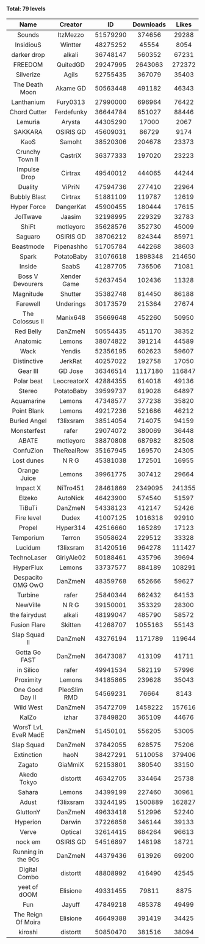 #### Total: 79 levels

| Name | Creator | ID | Downloads | Likes |
|:---:|:---:|:---:|:---:|:---:|
| Sounds | ItzMezzo | 51579290 | 374656 | 29288
| InsidiouS | Wintter | 48275252 | 45554 | 8054
| darker drop | alkali | 36748147 | 560352 | 67231
| FREEDOM | QuitedGD | 29247995 | 2643063 | 272372
| Silverize | Agils | 52755435 | 367079 | 35403
| The Death Moon | Akame GD | 50563448 | 491182 | 46343
| Lanthanium | Fury0313 | 27990000 | 696964 | 76422
| Chord Cutter | Ferdefunky | 36644784 | 851027 | 88446
| Lemuria | Arysta | 44305290 | 17000 | 2067
| SAKKARA | OSIRIS GD | 45609031 | 86729 | 9174
| KaoS | Samoht | 38520306 | 204678 | 23373
| Crunchy Town II | CastriX | 36377333 | 197020 | 23223
| Impulse Drop  | Cirtrax | 49540012 | 444065 | 44244
| Duality | ViPriN | 47594736 | 277410 | 22964
| Bubbly Blast | Cirtrax | 51881109 | 119787 | 12619
| Hyper Force | DangerKat | 45900455 | 180444 | 17615
| JolTwave | Jaasim | 32198995 | 229329 | 32783
| ShiFt | motleyorc | 35628576 | 352730 | 45009
| Saguaro | OSIRIS GD | 38706212 | 824344 | 85971
| Beastmode | Pipenashho | 51705784 | 442268 | 38603
| Spark | PotatoBaby | 31076618 | 1898348 | 214650
| Inside | SaabS | 41287705 | 736506 | 71081
| Boss V Devourers | Xender Game | 52637454 | 102436 | 11328
| Magnitude | Shutter | 35382748 | 814450 | 86188
| Farewell | Underings | 30173579 | 215364 | 27674
| The Colossus II | Manix648 | 35669648 | 452260 | 50950
| Red Belly | DanZmeN | 50554435 | 451170 | 38352
| Anatomic | Lemons | 38074822 | 391214 | 44589
| Wack | Yendis | 52356195 | 602623 | 59607
| Distinctive | JerkRat | 40257022 | 192758 | 17050
| Gear III | GD Jose | 36346514 | 1117180 | 116847
| Polar beat | LeocreatorX | 42884355 | 614018 | 49136
| Stereo | PotatoBaby | 39599737 | 819028 | 64897
| Aquamarine | Lemons | 47348577 | 377238 | 35820
| Point Blank | Lemons | 49217236 | 521686 | 46212
| Buried Angel | f3lixsram | 38514054 | 714075 | 94159
| Monsterfest | rafer | 29074072 | 380069 | 36448
| ABATE | motleyorc | 38870808 | 687982 | 82508
| ConfuZion | TheRealRow | 35167945 | 169570 | 24305
| Lost dunes | N R G | 45381038 | 172501 | 16955
| Orange Juice | Lemons | 39961775 | 307412 | 29664
| Impact X | NiTro451 | 28461869 | 2349095 | 241355
| Elzeko | AutoNick | 46423900 | 574540 | 51597
| TiBuTi | DanZmeN | 54338123 | 412147 | 52426
| Fire level | Dudex | 41007125 | 1016318 | 92910
| Propel | Hyper314 | 42516660 | 165289 | 17123
| Temporium | Terron | 35058624 | 229512 | 33328
| Lucidum | f3lixsram | 31420516 | 964278 | 111427
| TechnoLaser | GirlyAle02 | 50188461 | 435796 | 39694
| HyperFlux | Lemons | 33737577 | 884189 | 108291
| Despacito OMG OwO | DanZmeN | 48359768 | 652666 | 59627
| Turbine | rafer | 25840344 | 662432 | 64153
| NewVille | N R G | 39150001 | 353329 | 28300
| the fairydust | alkali | 48199047 | 485790 | 58572
| Fusion Flare | Skitten | 41268707 | 1055163 | 55143
| Slap Squad II | DanZmeN | 43276194 | 1171789 | 119644
| Gotta Go FAST | DanZmeN | 36473087 | 413109 | 41711
| in Silico | rafer | 49941534 | 582119 | 57996
| Proximity | Lemons | 34185865 | 239628 | 35043
| One Good Day II | PleoSlim RMD | 54569231 | 76664 | 8143
| Wild West | DanZmeN | 35472709 | 1458222 | 157616
| KaIZo | izhar | 37849820 | 365109 | 44676
| WorsT LvL EveR MadE | DanZmeN | 51450101 | 556205 | 53005
| Slap Squad | DanZmeN | 37842055 | 628575 | 75206
| Extinction | haoN | 38427291 | 5110058 | 379406
| Zagato | GiaMmiX | 52153801 | 380540 | 33150
| Akedo Tokyo | distortt | 46342705 | 334464 | 25738
| Sahara | Lemons | 34399199 | 227460 | 30961
| Adust | f3lixsram | 33244195 | 1500889 | 162827
| GluttonY | DanZmeN | 49633418 | 512996 | 52240
| Hyperion | Darwin | 37226858 | 346144 | 39133
| Verve | Optical | 32614415 | 884264 | 96613
| nock em | OSIRIS GD | 54516897 | 148198 | 18721
| Running in the 90s | DanZmeN | 44379436 | 613926 | 69200
| Digital Combo | distortt | 48808992 | 416490 | 42545
| yeet of dOOM | Elisione | 49331455 | 79811 | 8875
| Fun | Jayuff | 47849218 | 485378 | 49499
| The Reign Of Moira | Elisione | 46649388 | 391419 | 34425
| kiroshi | distortt | 50850470 | 381516 | 38094
